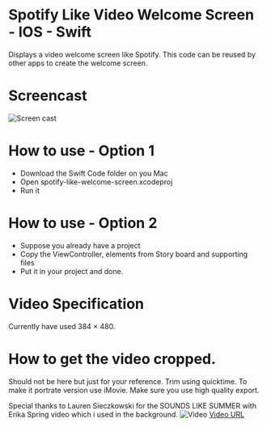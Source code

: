 # Spotify Like Video Welcome Screen - IOS - Swift
Displays a video welcome screen like Spotify. This code can be reused by other apps to create the welcome screen.

# Screencast
![Screen cast](http://giant.gfycat.com/HastyShadyGrouse.gif)

# How to use - Option 1
* Download the Swift Code folder on you Mac
* Open spotify-like-welcome-screen.xcodeproj 
* Run it

# How to use - Option 2
* Suppose you already have a project
* Copy the ViewController, elements from Story board and supporting files
* Put it in your project and done.

# Video Specification
Currently have used 384 × 480.

# How to get the video cropped.
Should not be here but just for your reference.
Trim using quicktime. To make it portrate version use iMovie. Make sure you use high quality export.

Special thanks to Lauren Sieczkowski for the SOUNDS LIKE SUMMER with Erika Spring video which i used in the background.
![Video](http://i.imgur.com/oCinvFO.png)
[Video URL](https://vimeo.com/131502939)
